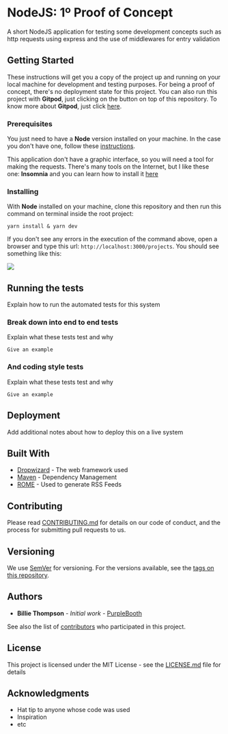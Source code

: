 # NodeJS: 1º Proof of Concept

A short NodeJS application for testing some development concepts such as http requests using express and the use of middlewares for entry validation

## Getting Started

These instructions will get you a copy of the project up and running on your local machine for development and testing purposes. For being a proof of concept, there's no deployment state for this project. You can also run this project with **Gitpod**, just clicking on the button on top of this repository. To know more about **Gitpod**, just click [here](https://www.gitpod.io/).

### Prerequisites

You just need to have a **Node** version installed on your machine. In the case you don't have one, follow these [instructions](https://nodejs.org/en/download/package-manager/).

This application don't have a graphic interface, so you will need a tool for making the requests. There's many tools on the Internet, but I like these one: **Insomnia** and you can learn how to install it [here](https://insomnia.rest/download/) 

### Installing

With **Node** installed on your machine, clone this repository and then run this command on terminal inside the root project:

```shell
yarn install & yarn dev
```

If you don't see any errors in the execution of the command above, open a browser and type this url: `http://localhost:3000/projects`. You should see something like this:

![](https://github.com/tombenevides/nodejs-1proof-of-concept/blob/master/.github/projects-browser.png)

## Running the tests

Explain how to run the automated tests for this system

### Break down into end to end tests

Explain what these tests test and why

```
Give an example
```

### And coding style tests

Explain what these tests test and why

```
Give an example
```

## Deployment

Add additional notes about how to deploy this on a live system

## Built With

* [Dropwizard](http://www.dropwizard.io/1.0.2/docs/) - The web framework used
* [Maven](https://maven.apache.org/) - Dependency Management
* [ROME](https://rometools.github.io/rome/) - Used to generate RSS Feeds

## Contributing

Please read [CONTRIBUTING.md](https://gist.github.com/PurpleBooth/b24679402957c63ec426) for details on our code of conduct, and the process for submitting pull requests to us.

## Versioning

We use [SemVer](http://semver.org/) for versioning. For the versions available, see the [tags on this repository](https://github.com/your/project/tags). 

## Authors

* **Billie Thompson** - *Initial work* - [PurpleBooth](https://github.com/PurpleBooth)

See also the list of [contributors](https://github.com/your/project/contributors) who participated in this project.

## License

This project is licensed under the MIT License - see the [LICENSE.md](LICENSE.md) file for details

## Acknowledgments

* Hat tip to anyone whose code was used
* Inspiration
* etc
